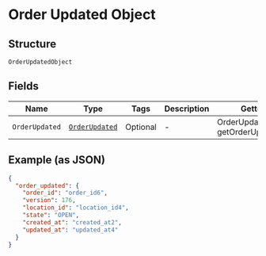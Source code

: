 
# Order Updated Object

## Structure

`OrderUpdatedObject`

## Fields

| Name | Type | Tags | Description | Getter |
|  --- | --- | --- | --- | --- |
| `OrderUpdated` | [`OrderUpdated`](../../doc/models/order-updated.md) | Optional | - | OrderUpdated getOrderUpdated() |

## Example (as JSON)

```json
{
  "order_updated": {
    "order_id": "order_id6",
    "version": 176,
    "location_id": "location_id4",
    "state": "OPEN",
    "created_at": "created_at2",
    "updated_at": "updated_at4"
  }
}
```

